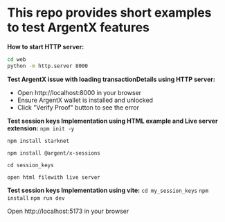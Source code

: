 # This repo provides short examples to test ArgentX features

 **How to start HTTP server:**
   ```bash
   cd web
   python -m http.server 8000
   ```

 **Test ArgentX issue with loading transactionDetails using HTTP server:**
   - Open http://localhost:8000 in your browser
   - Ensure ArgentX wallet is installed and unlocked
   - Click "Verify Proof" button to see the error

 **Test session keys Implementation using HTML example and Live server extension:**
   ```npm init -y```

   ```npm install starknet```

   ```npm install @argent/x-sessions```

   ```cd session_keys```

   ```open html filewith live server```

 **Test session keys Implementation using vite:**
   ```cd my_session_keys```
   ```npm install```
   ```npm run dev```

   Open http://localhost:5173 in your browser